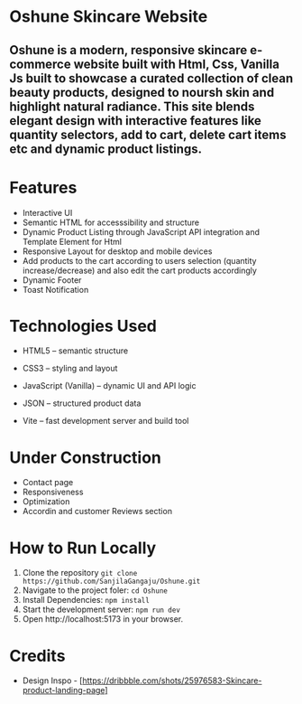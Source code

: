 # Oshune Skincare Website
## Oshune is a modern, responsive skincare e-commerce website built with Html, Css, Vanilla Js built to showcase a curated collection of clean beauty products, designed to noursh skin and highlight natural radiance. This site blends elegant design with interactive features like quantity selectors, add to cart, delete cart items etc and dynamic product listings.

# Features 
* Interactive UI
* Semantic HTML for accesssibility and structure
* Dynamic Product Listing through JavaScript API integration and Template Element for Html
* Responsive Layout for desktop and mobile devices
* Add products to the cart according to users selection (quantity increase/decrease) and also edit the cart products accordingly
* Dynamic Footer
* Toast Notification


# Technologies Used 
* HTML5 – semantic structure

* CSS3 – styling and layout

* JavaScript (Vanilla) – dynamic UI and API logic

* JSON – structured product data

* Vite – fast development server and build tool

# Under Construction
* Contact page
* Responsiveness
* Optimization
* Accordin and customer Reviews section

# How to Run Locally
1. Clone the repository
   `git clone https://github.com/SanjilaGangaju/Oshune.git`
2. Navigate to the project foler:
   `cd Oshune`
3. Install Dependencies:
   `npm install`
4. Start the development server:
   `npm run dev`
5. Open http://localhost:5173 in your browser.
   
# Credits
* Design Inspo - [https://dribbble.com/shots/25976583-Skincare-product-landing-page]
   

